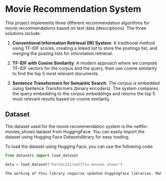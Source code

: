 # Movie Recommendation System

This project implements three different recommendation algorithms for movie recommendations based on text data (descriptions). The three solutions include:

1. **Conventional Information Retrieval (IR) System**: A traditional method using TF-IDF scores, creating a linked list to store the postings list, and merging the posting lists for information retrieval.
   
2. **TF-IDF with Cosine Similarity**: A modern approach where we compute TF-IDF vectors for the corpus and the query, then use cosine similarity to find the top 5 most relevant documents.
   
3. **Sentence Transformers for Semantic Search**: The corpus is embedded using Sentence Transformers (binary encoders). The system compares the query embedding to the corpus embeddings and returns the top 5 most relevant results based on cosine similarity.

## Dataset

The dataset used for the movie recommendation system is the netflix-movies_shows dataset from HuggingFace. You can easily import the dataset using Hugging Face Datasetslibrary for easy loading.

To load the dataset using Hugging Face, you can use the following code:

```python
from datasets import load_dataset

data = load_dataset("harshi321/netflix-movies_shows")

The working of this library requires updated huggingface libraries. Make sure to follow the video for running the jupyter notebook.
